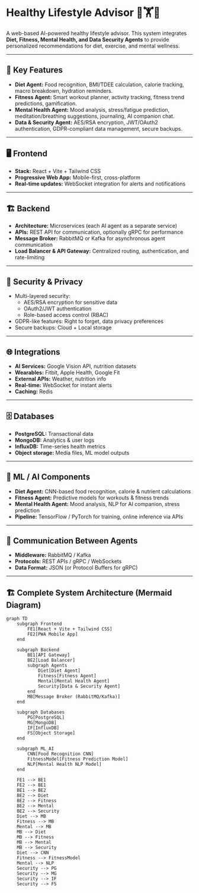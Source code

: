 # Healthy Lifestyle Advisor 🥗🏋️🧠

A web-based AI-powered healthy lifestyle advisor. This system integrates **Diet, Fitness, Mental Health, and Data Security Agents** to provide personalized recommendations for diet, exercise, and mental wellness.

---

## 🎯 Key Features

- **Diet Agent:** Food recognition, BMI/TDEE calculation, calorie tracking, macro breakdown, hydration reminders.
- **Fitness Agent:** Smart workout planner, activity tracking, fitness trend predictions, gamification.
- **Mental Health Agent:** Mood analysis, stress/fatigue prediction, meditation/breathing suggestions, journaling, AI companion chat.
- **Data & Security Agent:** AES/RSA encryption, JWT/OAuth2 authentication, GDPR-compliant data management, secure backups.

---

## 🖥️ Frontend

- **Stack:** React + Vite + Tailwind CSS
- **Progressive Web App:** Mobile-first, cross-platform
- **Real-time updates:** WebSocket integration for alerts and notifications

---

## 🏗️ Backend

- **Architecture:** Microservices (each AI agent as a separate service)
- **APIs:** REST API for communication, optionally gRPC for performance
- **Message Broker:** RabbitMQ or Kafka for asynchronous agent communication
- **Load Balancer & API Gateway:** Centralized routing, authentication, and rate-limiting

---

## 🔐 Security & Privacy

- Multi-layered security:
  - AES/RSA encryption for sensitive data
  - OAuth2/JWT authentication
  - Role-based access control (RBAC)
- GDPR-like features: Right to forget, data privacy preferences
- Secure backups: Cloud + Local storage

---

## 🌐 Integrations

- **AI Services:** Google Vision API, nutrition datasets
- **Wearables:** Fitbit, Apple Health, Google Fit
- **External APIs:** Weather, nutrition info
- **Real-time:** WebSocket for instant alerts
- **Caching:** Redis

---

## 🗄️ Databases

- **PostgreSQL:** Transactional data
- **MongoDB:** Analytics & user logs
- **InfluxDB:** Time-series health metrics
- **Object storage:** Media files, ML model outputs

---

## 🤖 ML / AI Components

- **Diet Agent:** CNN-based food recognition, calorie & nutrient calculations
- **Fitness Agent:** Predictive models for workouts & fitness trends
- **Mental Health Agent:** Mood analysis, NLP for AI companion, stress prediction
- **Pipeline:** TensorFlow / PyTorch for training, online inference via APIs

---

## 📨 Communication Between Agents

- **Middleware:** RabbitMQ / Kafka
- **Protocols:** REST APIs / gRPC / WebSockets
- **Data Format:** JSON (or Protocol Buffers for gRPC)

---

## 🏗️ Complete System Architecture (Mermaid Diagram)

```mermaid
graph TD
    subgraph Frontend
        FE1[React + Vite + Tailwind CSS]
        FE2[PWA Mobile App]
    end

    subgraph Backend
        BE1[API Gateway]
        BE2[Load Balancer]
        subgraph Agents
            Diet[Diet Agent]
            Fitness[Fitness Agent]
            Mental[Mental Health Agent]
            Security[Data & Security Agent]
        end
        MB[Message Broker (RabbitMQ/Kafka)]
    end

    subgraph Databases
        PG[PostgreSQL]
        MG[MongoDB]
        IF[InfluxDB]
        FS[Object Storage]
    end

    subgraph ML_AI
        CNN[Food Recognition CNN]
        FitnessModel[Fitness Prediction Model]
        NLP[Mental Health NLP Model]
    end

    FE1 --> BE1
    FE2 --> BE1
    BE1 --> BE2
    BE2 --> Diet
    BE2 --> Fitness
    BE2 --> Mental
    BE2 --> Security
    Diet --> MB
    Fitness --> MB
    Mental --> MB
    MB --> Diet
    MB --> Fitness
    MB --> Mental
    MB --> Security
    Diet --> CNN
    Fitness --> FitnessModel
    Mental --> NLP
    Security --> PG
    Security --> MG
    Security --> IF
    Security --> FS
